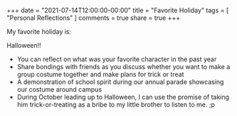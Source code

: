 +++
date = "2021-07-14T12:00:00-00:00"
title = "Favorite Holiday"
tags = [ "Personal Reflections" ]
comments = true
share = true
+++

My favorite holiday is:

Halloween!!

- You can reflect on what was your favorite character in the past year
- Share bondings with friends as you discuss whether you want to make a group costume together and make plans for trick or treat
- A demonstration of school spirit during our annual parade showcasing our costume around campus
- During October leading up to Halloween, I can use the promise of taking him trick-or-treating as a bribe to my little brother to listen to me. ;p


